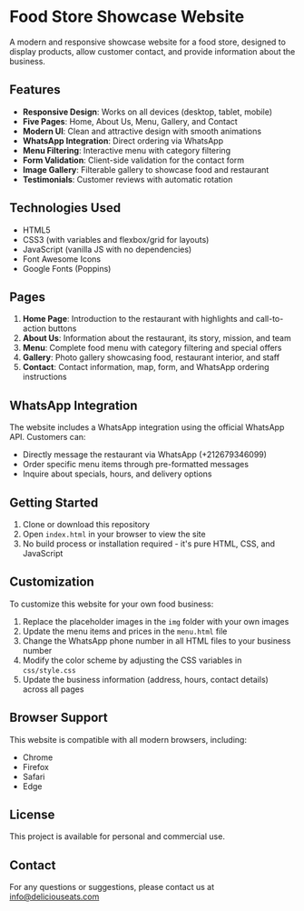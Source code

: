 # Food Store Showcase Website

A modern and responsive showcase website for a food store, designed to display products, allow customer contact, and provide information about the business.

## Features

- **Responsive Design**: Works on all devices (desktop, tablet, mobile)
- **Five Pages**: Home, About Us, Menu, Gallery, and Contact
- **Modern UI**: Clean and attractive design with smooth animations
- **WhatsApp Integration**: Direct ordering via WhatsApp
- **Menu Filtering**: Interactive menu with category filtering
- **Form Validation**: Client-side validation for the contact form
- **Image Gallery**: Filterable gallery to showcase food and restaurant
- **Testimonials**: Customer reviews with automatic rotation

## Technologies Used

- HTML5
- CSS3 (with variables and flexbox/grid for layouts)
- JavaScript (vanilla JS with no dependencies)
- Font Awesome Icons
- Google Fonts (Poppins)

## Pages

1. **Home Page**: Introduction to the restaurant with highlights and call-to-action buttons
2. **About Us**: Information about the restaurant, its story, mission, and team
3. **Menu**: Complete food menu with category filtering and special offers
4. **Gallery**: Photo gallery showcasing food, restaurant interior, and staff
5. **Contact**: Contact information, map, form, and WhatsApp ordering instructions

## WhatsApp Integration

The website includes a WhatsApp integration using the official WhatsApp API. Customers can:
- Directly message the restaurant via WhatsApp (+212679346099)
- Order specific menu items through pre-formatted messages
- Inquire about specials, hours, and delivery options

## Getting Started

1. Clone or download this repository
2. Open `index.html` in your browser to view the site
3. No build process or installation required - it's pure HTML, CSS, and JavaScript

## Customization

To customize this website for your own food business:

1. Replace the placeholder images in the `img` folder with your own images
2. Update the menu items and prices in the `menu.html` file
3. Change the WhatsApp phone number in all HTML files to your business number
4. Modify the color scheme by adjusting the CSS variables in `css/style.css`
5. Update the business information (address, hours, contact details) across all pages

## Browser Support

This website is compatible with all modern browsers, including:
- Chrome
- Firefox
- Safari
- Edge

## License

This project is available for personal and commercial use.

## Contact

For any questions or suggestions, please contact us at info@deliciouseats.com 